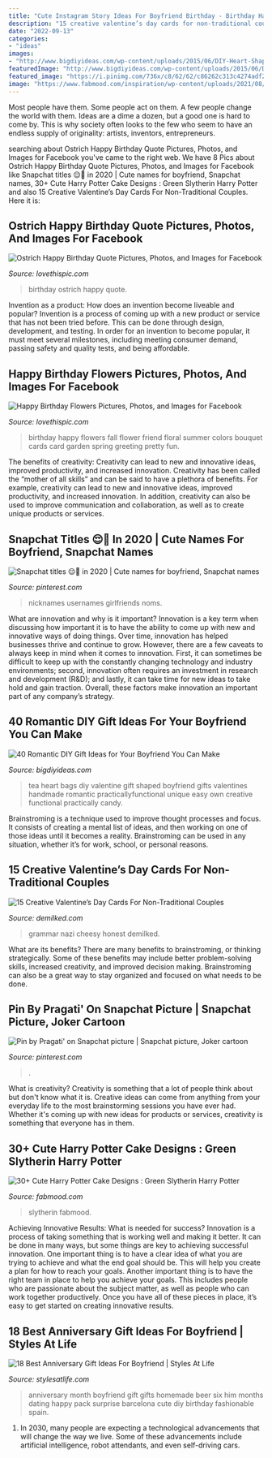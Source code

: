 ```yaml
---
title: "Cute Instagram Story Ideas For Boyfriend Birthday - Birthday Happy Flowers Fall Flower Friend Floral Summer Colors Bouquet Cards Card Garden Spring Greeting Pretty Fun"
description: "15 creative valentine’s day cards for non-traditional couples"
date: "2022-09-13"
categories:
- "ideas"
images:
- "http://www.bigdiyideas.com/wp-content/uploads/2015/06/DIY-Heart-Shaped-Tea-Bags-for-Valentines-Day-14.jpg"
featuredImage: "http://www.bigdiyideas.com/wp-content/uploads/2015/06/DIY-Heart-Shaped-Tea-Bags-for-Valentines-Day-14.jpg"
featured_image: "https://i.pinimg.com/736x/c8/62/62/c86262c313c4274adf2746fa0ee7e0a5--boyfriend--months-gift-six-month-anniversary-boyfriend.jpg"
image: "https://www.fabmood.com/inspiration/wp-content/uploads/2021/08/harry-potter-cake-14-370x584.jpg"
---
```



Most people have them. Some people act on them. A few people change the world with them. Ideas are a dime a dozen, but a good one is hard to come by. This is why society often looks to the few who seem to have an endless supply of originality: artists, inventors, entrepreneurs.

	

		
searching about Ostrich Happy Birthday Quote Pictures, Photos, and Images for Facebook you've came to the right web. We have 8 Pics about Ostrich Happy Birthday Quote Pictures, Photos, and Images for Facebook like Snapchat titles 😌🤍 in 2020 | Cute names for boyfriend, Snapchat names, 30+ Cute Harry Potter Cake Designs : Green Slytherin Harry Potter and also 15 Creative Valentine’s Day Cards For Non-Traditional Couples. Here it is:
		
    
## Ostrich Happy Birthday Quote Pictures, Photos, And Images For Facebook

<img loading=lazy src="http://www.lovethispic.com/uploaded_images/342527-Ostrich-Happy-Birthday-Quote.jpg" onerror="this.onerror=null;this.src='https://tse4.mm.bing.net/th?id=OIP.oK7x38AmHxD_Vh2CUdrLYAHaLH&amp;pid=15.1';" alt="Ostrich Happy Birthday Quote Pictures, Photos, and Images for Facebook">

_Source: lovethispic.com_

>birthday ostrich happy quote. 

	

Invention as a product: How does an invention become liveable and popular?
Invention is a process of coming up with a new product or service that has not been tried before. This can be done through design, development, and testing. In order for an invention to become popular, it must meet several milestones, including meeting consumer demand, passing safety and quality tests, and being affordable.

    
## Happy Birthday Flowers Pictures, Photos, And Images For Facebook

<img loading=lazy src="http://www.lovethispic.com/uploaded_images/269021-Happy-Birthday-Flowers.jpg" onerror="this.onerror=null;this.src='https://tse3.mm.bing.net/th?id=OIP.mvdZ5yL9UfftGsu3-4A2BgHaJ4&amp;pid=15.1';" alt="Happy Birthday Flowers Pictures, Photos, and Images for Facebook">

_Source: lovethispic.com_

>birthday happy flowers fall flower friend floral summer colors bouquet cards card garden spring greeting pretty fun. 

	

The benefits of creativity: Creativity can lead to new and innovative ideas, improved productivity, and increased innovation.
Creativity has been called the “mother of all skills” and can be said to have a plethora of benefits. For example, creativity can lead to new and innovative ideas, improved productivity, and increased innovation. In addition, creativity can also be used to improve communication and collaboration, as well as to create unique products or services.

    
## Snapchat Titles 😌🤍 In 2020 | Cute Names For Boyfriend, Snapchat Names

<img loading=lazy src="https://i.pinimg.com/736x/e9/42/c6/e942c6dae596b05e0e78f403f8255c87.jpg" onerror="this.onerror=null;this.src='https://tse4.mm.bing.net/th?id=OIP.4HGMrtKg0lyivEDlnH9TkQHaOs&amp;pid=15.1';" alt="Snapchat titles 😌🤍 in 2020 | Cute names for boyfriend, Snapchat names">

_Source: pinterest.com_

>nicknames usernames girlfriends noms. 

	

What are innovation and why is it important?
Innovation is a key term when discussing how important it is to have the ability to come up with new and innovative ways of doing things. Over time, innovation has helped businesses thrive and continue to grow. However, there are a few caveats to always keep in mind when it comes to innovation. First, it can sometimes be difficult to keep up with the constantly changing technology and industry environments; second, innovation often requires an investment in research and development (R&D); and lastly, it can take time for new ideas to take hold and gain traction. Overall, these factors make innovation an important part of any company’s strategy.

    
## 40 Romantic DIY Gift Ideas For Your Boyfriend You Can Make

<img loading=lazy src="http://www.bigdiyideas.com/wp-content/uploads/2015/06/DIY-Heart-Shaped-Tea-Bags-for-Valentines-Day-14.jpg" onerror="this.onerror=null;this.src='https://tse3.mm.bing.net/th?id=OIP.UsVBfIwa4aTtia8EepPzhwHaLH&amp;pid=15.1';" alt="40 Romantic DIY Gift Ideas for Your Boyfriend You Can Make">

_Source: bigdiyideas.com_

>tea heart bags diy valentine gift shaped boyfriend gifts valentines handmade romantic practicallyfunctional unique easy own creative functional practically candy. 

	

Brainstroming is a technique used to improve thought processes and focus. It consists of creating a mental list of ideas, and then working on one of those ideas until it becomes a reality. Brainstroming can be used in any situation, whether it’s for work, school, or personal reasons.

    
## 15 Creative Valentine’s Day Cards For Non-Traditional Couples

<img loading=lazy src="https://www.demilked.com/magazine/wp-content/uploads/2017/02/funny-honest-valentines-day-love-cards-6.jpg" onerror="this.onerror=null;this.src='https://tse4.mm.bing.net/th?id=OIP.u5ikVMfWU7JJU1WjmlJW6gHaHa&amp;pid=15.1';" alt="15 Creative Valentine’s Day Cards For Non-Traditional Couples">

_Source: demilked.com_

>grammar nazi cheesy honest demilked. 

	

What are its benefits?
There are many benefits to brainstroming, or thinking strategically. Some of these benefits may include better problem-solving skills, increased creativity, and improved decision making. Brainstroming can also be a great way to stay organized and focused on what needs to be done.

    
## Pin By Pragati&#039; On Snapchat Picture | Snapchat Picture, Joker Cartoon

<img loading=lazy src="https://i.pinimg.com/736x/6b/30/48/6b304873c5c3a2b7b45d138f3595ae11.jpg" onerror="this.onerror=null;this.src='https://tse1.mm.bing.net/th?id=OIP.K6Ho1MA4luqtv3dmlcdfbAHaPD&amp;pid=15.1';" alt="Pin by Pragati&#039; on Snapchat picture | Snapchat picture, Joker cartoon">

_Source: pinterest.com_

>. 

	

What is creativity?
Creativity is something that a lot of people think about but don't know what it is. Creative ideas can come from anything from your everyday life to the most brainstorming sessions you have ever had. Whether it's coming up with new ideas for products or services, creativity is something that everyone has in them.

    
## 30+ Cute Harry Potter Cake Designs : Green Slytherin Harry Potter

<img loading=lazy src="https://www.fabmood.com/inspiration/wp-content/uploads/2021/08/harry-potter-cake-14-370x584.jpg" onerror="this.onerror=null;this.src='https://tse4.mm.bing.net/th?id=OIP.cgMhKsewEL8vw1Pf-D4IKgAAAA&amp;pid=15.1';" alt="30+ Cute Harry Potter Cake Designs : Green Slytherin Harry Potter">

_Source: fabmood.com_

>slytherin fabmood. 

	

Achieving Innovative Results: What is needed for success?
Innovation is a process of taking something that is working well and making it better. It can be done in many ways, but some things are key to achieving successful innovation. One important thing is to have a clear idea of what you are trying to achieve and what the end goal should be. This will help you create a plan for how to reach your goals. Another important thing is to have the right team in place to help you achieve your goals. This includes people who are passionate about the subject matter, as well as people who can work together productively. Once you have all of these pieces in place, it’s easy to get started on creating innovative results.

    
## 18 Best Anniversary Gift Ideas For Boyfriend | Styles At Life

<img loading=lazy src="https://i.pinimg.com/736x/c8/62/62/c86262c313c4274adf2746fa0ee7e0a5--boyfriend--months-gift-six-month-anniversary-boyfriend.jpg" onerror="this.onerror=null;this.src='https://tse1.mm.bing.net/th?id=OIP.N3Mxk5QVI0oYjRucVBneYgHaJ3&amp;pid=15.1';" alt="18 Best Anniversary Gift Ideas For Boyfriend | Styles At Life">

_Source: stylesatlife.com_

>anniversary month boyfriend gift gifts homemade beer six him months dating happy pack surprise barcelona cute diy birthday fashionable spain. 

	

1. In 2030, many people are expecting a technological advancements that will change the way we live. Some of these advancements include artificial intelligence, robot attendants, and even self-driving cars. 

